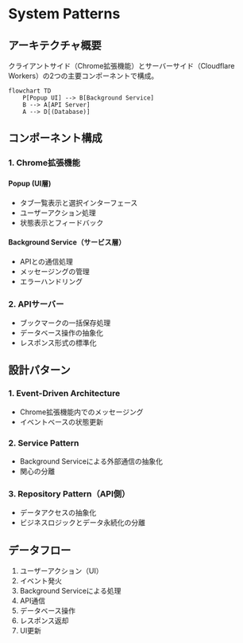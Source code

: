 # System Patterns

## アーキテクチャ概要
クライアントサイド（Chrome拡張機能）とサーバーサイド（Cloudflare Workers）の2つの主要コンポーネントで構成。

```mermaid
flowchart TD
    P[Popup UI] --> B[Background Service]
    B --> A[API Server]
    A --> D[(Database)]
```

## コンポーネント構成

### 1. Chrome拡張機能
#### Popup (UI層)
- タブ一覧表示と選択インターフェース
- ユーザーアクション処理
- 状態表示とフィードバック

#### Background Service（サービス層）
- APIとの通信処理
- メッセージングの管理
- エラーハンドリング

### 2. APIサーバー
- ブックマークの一括保存処理
- データベース操作の抽象化
- レスポンス形式の標準化

## 設計パターン

### 1. Event-Driven Architecture
- Chrome拡張機能内でのメッセージング
- イベントベースの状態更新

### 2. Service Pattern
- Background Serviceによる外部通信の抽象化
- 関心の分離

### 3. Repository Pattern（API側）
- データアクセスの抽象化
- ビジネスロジックとデータ永続化の分離

## データフロー
1. ユーザーアクション（UI）
2. イベント発火
3. Background Serviceによる処理
4. API通信
5. データベース操作
6. レスポンス返却
7. UI更新
